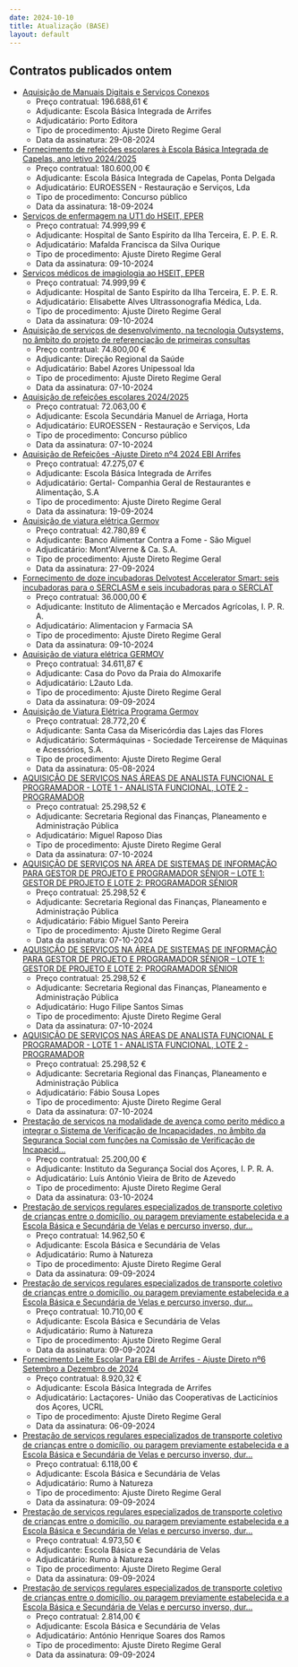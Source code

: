 ```yaml
---
date: 2024-10-10
title: Atualização (BASE)
layout: default
---
```

## Contratos publicados ontem

* [Aquisição de Manuais Digitais e Serviços Conexos](https://www.base.gov.pt/Base4/pt/detalhe/?type=contratos&id=10963112)
  * Preço contratual: 196.688,61 €
  * Adjudicante: Escola Básica Integrada de Arrifes
  * Adjudicatário: Porto Editora
  * Tipo de procedimento: Ajuste Direto Regime Geral
  * Data da assinatura: 29-08-2024
* [Fornecimento de refeições escolares à Escola Básica Integrada de Capelas, ano letivo 2024/2025](https://www.base.gov.pt/Base4/pt/detalhe/?type=contratos&id=10963582)
  * Preço contratual: 180.600,00 €
  * Adjudicante: Escola Básica Integrada de Capelas, Ponta Delgada
  * Adjudicatário: EUROESSEN - Restauração e Serviços, Lda
  * Tipo de procedimento: Concurso público
  * Data da assinatura: 18-09-2024
* [Serviços de enfermagem na UT1 do HSEIT, EPER](https://www.base.gov.pt/Base4/pt/detalhe/?type=contratos&id=10962553)
  * Preço contratual: 74.999,99 €
  * Adjudicante: Hospital de Santo Espírito da Ilha Terceira, E. P. E. R.
  * Adjudicatário: Mafalda Francisca da Silva Ourique
  * Tipo de procedimento: Ajuste Direto Regime Geral
  * Data da assinatura: 09-10-2024
* [Serviços médicos de imagiologia ao HSEIT, EPER](https://www.base.gov.pt/Base4/pt/detalhe/?type=contratos&id=10961861)
  * Preço contratual: 74.999,99 €
  * Adjudicante: Hospital de Santo Espírito da Ilha Terceira, E. P. E. R.
  * Adjudicatário: Elisabette Alves Ultrassonografia Médica, Lda.
  * Tipo de procedimento: Ajuste Direto Regime Geral
  * Data da assinatura: 09-10-2024
* [Aquisição de serviços de desenvolvimento, na tecnologia Outsystems, no âmbito do projeto de referenciação de primeiras consultas](https://www.base.gov.pt/Base4/pt/detalhe/?type=contratos&id=10963200)
  * Preço contratual: 74.800,00 €
  * Adjudicante: Direção Regional da Saúde
  * Adjudicatário: Babel Azores Unipessoal lda
  * Tipo de procedimento: Ajuste Direto Regime Geral
  * Data da assinatura: 07-10-2024
* [Aquisição de refeições escolares 2024/2025](https://www.base.gov.pt/Base4/pt/detalhe/?type=contratos&id=10963613)
  * Preço contratual: 72.063,00 €
  * Adjudicante: Escola Secundária Manuel de Arriaga, Horta
  * Adjudicatário: EUROESSEN - Restauração e Serviços, Lda
  * Tipo de procedimento: Concurso público
  * Data da assinatura: 07-10-2024
* [Aquisição de Refeições -Ajuste Direto nº4 2024 EBI Arrifes](https://www.base.gov.pt/Base4/pt/detalhe/?type=contratos&id=10963389)
  * Preço contratual: 47.275,07 €
  * Adjudicante: Escola Básica Integrada de Arrifes
  * Adjudicatário: Gertal- Companhia Geral de Restaurantes e Alimentação, S.A
  * Tipo de procedimento: Ajuste Direto Regime Geral
  * Data da assinatura: 19-09-2024
* [Aquisição de viatura elétrica Germov](https://www.base.gov.pt/Base4/pt/detalhe/?type=contratos&id=10963178)
  * Preço contratual: 42.780,89 €
  * Adjudicante: Banco Alimentar Contra a Fome - São Miguel
  * Adjudicatário: Mont'Alverne & Ca. S.A.
  * Tipo de procedimento: Ajuste Direto Regime Geral
  * Data da assinatura: 27-09-2024
* [Fornecimento de doze incubadoras Delvotest Accelerator Smart: seis incubadoras para o SERCLASM e seis incubadoras para o SERCLAT](https://www.base.gov.pt/Base4/pt/detalhe/?type=contratos&id=10963325)
  * Preço contratual: 36.000,00 €
  * Adjudicante: Instituto de Alimentação e Mercados Agrícolas, I. P. R. A.
  * Adjudicatário: Alimentacion y Farmacia SA
  * Tipo de procedimento: Ajuste Direto Regime Geral
  * Data da assinatura: 09-10-2024
* [Aquisição de viatura elétrica GERMOV](https://www.base.gov.pt/Base4/pt/detalhe/?type=contratos&id=10962575)
  * Preço contratual: 34.611,87 €
  * Adjudicante: Casa do Povo da Praia do Almoxarife
  * Adjudicatário: L2auto Lda.
  * Tipo de procedimento: Ajuste Direto Regime Geral
  * Data da assinatura: 09-09-2024
* [Aquisição de Viatura Elétrica Programa Germov](https://www.base.gov.pt/Base4/pt/detalhe/?type=contratos&id=10963394)
  * Preço contratual: 28.772,20 €
  * Adjudicante: Santa Casa da Misericórdia das Lajes das Flores
  * Adjudicatário: Sotermáquinas - Sociedade Terceirense de Máquinas e Acessórios, S.A.
  * Tipo de procedimento: Ajuste Direto Regime Geral
  * Data da assinatura: 05-08-2024
* [AQUISIÇÃO DE SERVIÇOS NAS ÁREAS DE ANALISTA FUNCIONAL E PROGRAMADOR - LOTE 1 - ANALISTA FUNCIONAL, LOTE 2 - PROGRAMADOR](https://www.base.gov.pt/Base4/pt/detalhe/?type=contratos&id=10962084)
  * Preço contratual: 25.298,52 €
  * Adjudicante: Secretaria Regional das Finanças, Planeamento e Administração Pública
  * Adjudicatário: Miguel Raposo Dias
  * Tipo de procedimento: Ajuste Direto Regime Geral
  * Data da assinatura: 07-10-2024
* [AQUISIÇÃO DE SERVIÇOS NA ÁREA DE SISTEMAS DE INFORMAÇÃO PARA GESTOR DE PROJETO E PROGRAMADOR SÉNIOR – LOTE 1: GESTOR DE PROJETO E LOTE 2: PROGRAMADOR SÉNIOR](https://www.base.gov.pt/Base4/pt/detalhe/?type=contratos&id=10962439)
  * Preço contratual: 25.298,52 €
  * Adjudicante: Secretaria Regional das Finanças, Planeamento e Administração Pública
  * Adjudicatário: Fábio Miguel Santo Pereira
  * Tipo de procedimento: Ajuste Direto Regime Geral
  * Data da assinatura: 07-10-2024
* [AQUISIÇÃO DE SERVIÇOS NA ÁREA DE SISTEMAS DE INFORMAÇÃO PARA GESTOR DE PROJETO E PROGRAMADOR SÉNIOR – LOTE 1: GESTOR DE PROJETO E LOTE 2: PROGRAMADOR SÉNIOR](https://www.base.gov.pt/Base4/pt/detalhe/?type=contratos&id=10962465)
  * Preço contratual: 25.298,52 €
  * Adjudicante: Secretaria Regional das Finanças, Planeamento e Administração Pública
  * Adjudicatário: Hugo Filipe Santos Simas
  * Tipo de procedimento: Ajuste Direto Regime Geral
  * Data da assinatura: 07-10-2024
* [AQUISIÇÃO DE SERVIÇOS NAS ÁREAS DE ANALISTA FUNCIONAL E PROGRAMADOR - LOTE 1 - ANALISTA FUNCIONAL, LOTE 2 - PROGRAMADOR](https://www.base.gov.pt/Base4/pt/detalhe/?type=contratos&id=10962170)
  * Preço contratual: 25.298,52 €
  * Adjudicante: Secretaria Regional das Finanças, Planeamento e Administração Pública
  * Adjudicatário: Fábio Sousa Lopes
  * Tipo de procedimento: Ajuste Direto Regime Geral
  * Data da assinatura: 07-10-2024
* [Prestação de serviços na modalidade de avença como perito médico a integrar o Sistema de Verificação de Incapacidades, no âmbito da Segurança Social com funções na Comissão de Verificação de Incapacid...](https://www.base.gov.pt/Base4/pt/detalhe/?type=contratos&id=10963012)
  * Preço contratual: 25.200,00 €
  * Adjudicante: Instituto da Segurança Social dos Açores, I. P. R. A.
  * Adjudicatário: Luís António Vieira de Brito de Azevedo
  * Tipo de procedimento: Ajuste Direto Regime Geral
  * Data da assinatura: 03-10-2024
* [Prestação de serviços regulares especializados de transporte coletivo de crianças entre o domicílio, ou paragem previamente estabelecida e a Escola Básica e Secundária de Velas e percurso inverso, dur...](https://www.base.gov.pt/Base4/pt/detalhe/?type=contratos&id=10962199)
  * Preço contratual: 14.962,50 €
  * Adjudicante: Escola Básica e Secundária de Velas
  * Adjudicatário: Rumo à Natureza
  * Tipo de procedimento: Ajuste Direto Regime Geral
  * Data da assinatura: 09-09-2024
* [Prestação de serviços regulares especializados de transporte coletivo de crianças entre o domicílio, ou paragem previamente estabelecida e a Escola Básica e Secundária de Velas e percurso inverso, dur...](https://www.base.gov.pt/Base4/pt/detalhe/?type=contratos&id=10962176)
  * Preço contratual: 10.710,00 €
  * Adjudicante: Escola Básica e Secundária de Velas
  * Adjudicatário: Rumo à Natureza
  * Tipo de procedimento: Ajuste Direto Regime Geral
  * Data da assinatura: 09-09-2024
* [Fornecimento Leite Escolar Para EBI de Arrifes - Ajuste Direto nº6 Setembro a Dezembro de 2024](https://www.base.gov.pt/Base4/pt/detalhe/?type=contratos&id=10963225)
  * Preço contratual: 8.920,32 €
  * Adjudicante: Escola Básica Integrada de Arrifes
  * Adjudicatário: Lactaçores- União das Cooperativas de Lacticínios dos Açores, UCRL  
  * Tipo de procedimento: Ajuste Direto Regime Geral
  * Data da assinatura: 06-09-2024
* [Prestação de serviços regulares especializados de transporte coletivo de crianças entre o domicílio, ou paragem previamente estabelecida e a Escola Básica e Secundária de Velas e percurso inverso, dur...](https://www.base.gov.pt/Base4/pt/detalhe/?type=contratos&id=10962230)
  * Preço contratual: 6.118,00 €
  * Adjudicante: Escola Básica e Secundária de Velas
  * Adjudicatário: Rumo à Natureza
  * Tipo de procedimento: Ajuste Direto Regime Geral
  * Data da assinatura: 09-09-2024
* [Prestação de serviços regulares especializados de transporte coletivo de crianças entre o domicílio, ou paragem previamente estabelecida e a Escola Básica e Secundária de Velas e percurso inverso, dur...](https://www.base.gov.pt/Base4/pt/detalhe/?type=contratos&id=10962474)
  * Preço contratual: 4.973,50 €
  * Adjudicante: Escola Básica e Secundária de Velas
  * Adjudicatário: Rumo à Natureza
  * Tipo de procedimento: Ajuste Direto Regime Geral
  * Data da assinatura: 09-09-2024
* [Prestação de serviços regulares especializados de transporte coletivo de crianças entre o domicílio, ou paragem previamente estabelecida e a Escola Básica e Secundária de Velas e percurso inverso, dur...](https://www.base.gov.pt/Base4/pt/detalhe/?type=contratos&id=10962145)
  * Preço contratual: 2.814,00 €
  * Adjudicante: Escola Básica e Secundária de Velas
  * Adjudicatário: António Henrique Soares dos Ramos
  * Tipo de procedimento: Ajuste Direto Regime Geral
  * Data da assinatura: 09-09-2024
